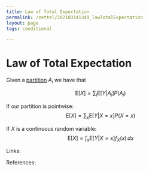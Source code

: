 ```yaml
---
title: Law of Total Expectation
permalink: /zettel/202103141349_lawTotalExpectation
layout: page
tags: conditional

---
```

# Law of Total Expectation

Given a [partition](202012221506_probabilityPartition) $A_i$ we have that

$$
\mathrm{E} [X] = \sum_i \mathrm{E} [ Y \vert A_i ] P(A_i)
$$

If our partition is pointwise:
$$
\mathrm{E} [X] = \sum_x \mathrm{E} [ Y \vert X = x ] P(X=x)
$$

If $X$ is a continuous random variable:
$$
\mathrm{E} [X] = \int_x \mathrm{E} [ Y \vert X = x ] f_X(x) \, dx 
$$

Links: 

References: 

